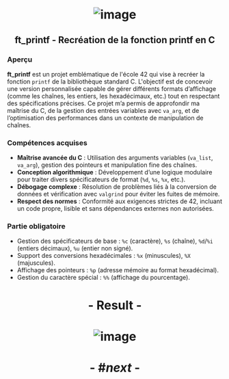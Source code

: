 # <p align="center"> ![image](https://github.com/ChrstphrChevalier/42Cursus/assets/146819291/6e904dda-2f6b-4f12-b5aa-72c28d4216df) </p>

## <p align="center"> ft_printf - Recréation de la fonction printf en C </p>

### Aperçu
**ft_printf** est un projet emblématique de l'école 42 qui vise à recréer la fonction `printf` de la bibliothèque standard C. L'objectif est de concevoir une version personnalisée capable de gérer différents formats d’affichage (comme les chaînes, les entiers, les hexadécimaux, etc.) tout en respectant des spécifications précises. Ce projet m’a permis de approfondir ma maîtrise du C, de la gestion des entrées variables avec `va_arg`, et de l’optimisation des performances dans un contexte de manipulation de chaînes.

### Compétences acquises
- **Maîtrise avancée du C** : Utilisation des arguments variables (`va_list`, `va_arg`), gestion des pointeurs et manipulation fine des chaînes.
- **Conception algorithmique** : Développement d’une logique modulaire pour traiter divers spécificateurs de format (`%d`, `%s`, `%x`, etc.).
- **Débogage complexe** : Résolution de problèmes liés à la conversion de données et vérification avec `valgrind` pour éviter les fuites de mémoire.
- **Respect des normes** : Conformité aux exigences strictes de 42, incluant un code propre, lisible et sans dépendances externes non autorisées.

### Partie obligatoire
- Gestion des spécificateurs de base : `%c` (caractère), `%s` (chaîne), `%d`/`%i` (entiers décimaux), `%u` (entier non signé).
- Support des conversions hexadécimales : `%x` (minuscules), `%X` (majuscules).
- Affichage des pointeurs : `%p` (adresse mémoire au format hexadécimal).
- Gestion du caractère spécial : `%%` (affichage du pourcentage).


# <p align="center"> - Result - </p>

# <p align="center"> ![image](https://github.com/ChrstphrChevalier/42Cursus/assets/146819291/96b530e2-bd78-42e0-a54f-855a43dc04a3) </p>

# <p align="center"> - #*next* - </p>
